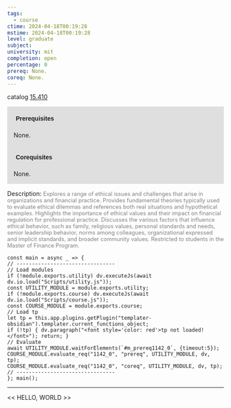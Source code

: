 ```yaml
---
tags:
  - course
ctime: 2024-04-18T00:19:28
mstime: 2024-04-18T00:19:28
level: graduate
subject: 
university: mit
completion: open
percentage: 0
prereq: None.
coreq: None.
---
```


catalog [15.410](http://student.mit.edu/catalog/m15b.html#15.410)

<span style="display: block; padding: 15px; background-color: rgb(100, 100, 100, 0.2);"><font id="m_prereq1142_0" style="display: block; font-family: Arial, sans-serif; font-weight: bold; padding: 5px">Prerequisites</font><br><span id="prereq1142_0">None.</span></span>
<span style="display: block; padding: 15px; background-color: rgb(100, 100, 100, 0.2);"><font id="m_coreq1142_0" style="display: block; font-family: Arial, sans-serif; font-weight: bold; padding: 5px">Corequisites</font><br><span id="coreq1142_0">None.</span></span>

<font style="">Description:</font>
<font style="color: grey; font-size: 0.8rem;">Explores a range of ethical issues and challenges that arise in organizations and financial practice. Provides fundamental theories typically used to evaluate ethical dilemmas and references both real situations and hypothetical examples. Highlights the importance of ethical values and their impact on financial regulation for professional practice. Discusses the various factors that influence ethical behavior, such as family, religious values, personal standards and needs, senior leadership behavior, norms among colleagues, organizational expressed and implicit standards, and broader community values. Restricted to students in the Master of Finance Program.</font>

```dataviewjs
const main = async _ => {
// --------------------------------
// Load modules
if (!module.exports.utility) dv.executeJs(await dv.io.load("Scripts/utility.js"));
const UTILITY_MODULE = module.exports.utility;
if (!module.exports.course) dv.executeJs(await dv.io.load("Scripts/course.js"));
const COURSE_MODULE = module.exports.course;
// Load tp
let tp = this.app.plugins.getPlugin("templater-obsidian").templater.current_functions_object;
if (!tp) { dv.paragraph("<font style='color: red'>tp not loaded!</font>"); return; }
// Evaluate
await UTILITY_MODULE.waitForElements(`#m_prereq1142_0`, {timeout:5});
COURSE_MODULE.evaluate_req("1142_0", "prereq", UTILITY_MODULE, dv, tp);
COURSE_MODULE.evaluate_req("1142_0", "coreq", UTILITY_MODULE, dv, tp);
// --------------------------------
}; main();
```

---

<< HELLO, WORLD >>
